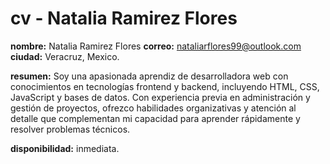 # cv - Natalia Ramirez Flores

**nombre:** Natalia Ramirez Flores
**correo:** nataliarflores99@outlook.com
**ciudad:** Veracruz, Mexico.

**resumen:** Soy una apasionada aprendiz de desarrolladora web con conocimientos en tecnologías frontend y backend, incluyendo HTML, CSS, JavaScript y bases de datos. Con experiencia previa en administración y gestión de proyectos, ofrezco habilidades organizativas y atención al detalle que complementan mi capacidad para aprender rápidamente y resolver problemas técnicos.

**disponibilidad:** inmediata.
